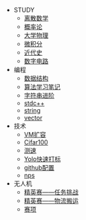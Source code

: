 * STUDY
    * [离散数学](note/离散数学)
    * [概率论](note/概率论)
    * [大学物理](note/大学物理)
    * [微积分](note/微积分)
    * [近代史](note/近代史)
    * [数字电路](note/数字电路)
* 编程
    * [数据结构](note/数据结构)
    * [算法学习笔记](algorithm/算法学习笔记.md)
    * [字符串进阶](algorithm/字符串进阶.md)
    * [stdc++](algorithm/stdc++.md)
    * [string](algorithm/string.md)
    * [vector](algorithm/vector.md)
* 技术
    * [VM扩容](tech/vmresize.md)
    * [Cifar100](tech/cifar.md)
    * [测速](tech/net.md)
    * [Yolo快速打标](tech/yolomake.md)
    * [github配置](tech/github.md)
    * [nps](tech/nps.md)
* 无人机
    * [精英赛——任务挑战](uav/精英赛——任务挑战.md)
    * [精英赛——物流搬运](uav/精英赛——物流搬运.md)
    * [赛项](uav/2024-2025赛季AirHust比赛日程.md)
    